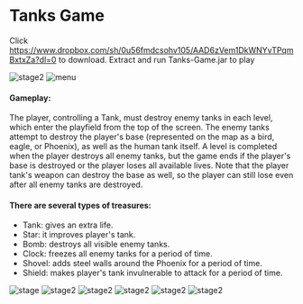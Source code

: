 # Tanks Game
Click https://www.dropbox.com/sh/0u56fmdcsohv105/AAD6zVem1DkWNYvTPqmBxtxZa?dl=0 to download. Extract and run Tanks-Game.jar to play

![stage2](https://github.com/Ikbal01/Tanks-Game/blob/master/Tanks/android/assets/gameImages/stageImage5.PNG)
![menu](https://github.com/Ikbal01/Tanks-Game/blob/master/Tanks/android/assets/gameImages/menuImage.PNG)

#### Gameplay:
The player, controlling a Tank, must destroy enemy tanks in each level, which enter the playfield from the top of the screen. The enemy tanks attempt to destroy the player's base (represented on the map as a bird, eagle, or Phoenix), as well as the human tank itself. A level is completed when the player destroys all enemy tanks, but the game ends if the player's base is destroyed or the player loses all available lives. Note that the player tank's weapon can destroy the base as well, so the player can still lose even after all enemy tanks are destroyed.
#### There are several types of treasures:
- Tank: gives an extra life.
- Star: it improves player's tank.
- Bomb:  destroys all visible enemy tanks.
- Clock: freezes all enemy tanks for a period of time.
- Shovel: adds steel walls around the Phoenix for a period of time.
- Shield: makes player's tank invulnerable to attack for a period of time.

![stage](https://github.com/Ikbal01/Tanks-Game/blob/master/Tanks/android/assets/gameImages/stageImage.PNG)
![stage2](https://github.com/Ikbal01/Tanks-Game/blob/master/Tanks/android/assets/gameImages/stageImage1.PNG)
![stage2](https://github.com/Ikbal01/Tanks-Game/blob/master/Tanks/android/assets/gameImages/stageImage2.PNG)
![stage2](https://github.com/Ikbal01/Tanks-Game/blob/master/Tanks/android/assets/gameImages/stageImage3.PNG)
![stage2](https://github.com/Ikbal01/Tanks-Game/blob/master/Tanks/android/assets/gameImages/stageImage4.PNG)
![stage2](https://github.com/Ikbal01/Tanks-Game/blob/master/Tanks/android/assets/gameImages/stageImage6.PNG)
